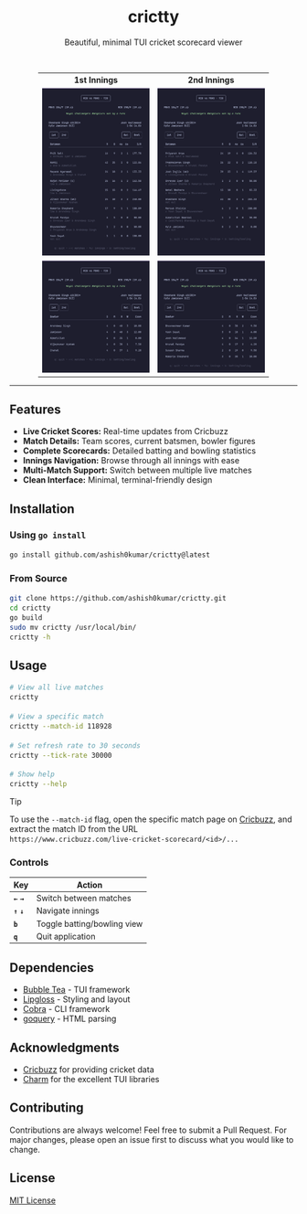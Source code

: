 <h1 align="center"> crictty </h1>

<p align="center">
Beautiful, minimal TUI cricket scorecard viewer
</p>

<br>

<div align="center" style="width: 80%; margin: auto;">

<table>
  <tr>
    <th>1st Innings</th>
    <th>2nd Innings</th>
  </tr>
  <tr>
    <td><img src="assets/1bat.png" width="300"></td>
    <td><img src="assets/2bat.png" width="300"></td>
  </tr>
  <tr>
    <td><img src="assets/1bowl.png" width="300"></td>
    <td><img src="assets/2bowl.png" width="300"></td>
  </tr>
</table>

</div>

---

## Features

- **Live Cricket Scores:** Real-time updates from Cricbuzz
- **Match Details:** Team scores, current batsmen, bowler figures
- **Complete Scorecards:** Detailed batting and bowling statistics
- **Innings Navigation:** Browse through all innings with ease
- **Multi-Match Support:** Switch between multiple live matches
- **Clean Interface:** Minimal, terminal-friendly design

## Installation

### Using `go install`

```bash
go install github.com/ashish0kumar/crictty@latest
```

### From Source

```bash
git clone https://github.com/ashish0kumar/crictty.git
cd crictty
go build
sudo mv crictty /usr/local/bin/
crictty -h
```

## Usage

```bash
# View all live matches
crictty

# View a specific match
crictty --match-id 118928

# Set refresh rate to 30 seconds
crictty --tick-rate 30000

# Show help
crictty --help
```

> [!TIP]
> To use the `--match-id` flag, open the specific match page on [Cricbuzz](https://www.cricbuzz.com), and extract the match ID from the URL <br>
`https://www.cricbuzz.com/live-cricket-scorecard/<id>/...`

### Controls

| Key | Action |
|-----|--------|
| **`←`** **`→`** | Switch between matches |
| **`↑`** **`↓`** | Navigate innings |
| **`b`** | Toggle batting/bowling view |
| **`q`** | Quit application |

## Dependencies

- [Bubble Tea](https://github.com/charmbracelet/bubbletea) - TUI framework
- [Lipgloss](https://github.com/charmbracelet/lipgloss) - Styling and layout
- [Cobra](https://github.com/spf13/cobra) - CLI framework
- [goquery](https://github.com/PuerkitoBio/goquery) - HTML parsing

## Acknowledgments

- [Cricbuzz](https://www.cricbuzz.com) for providing cricket data
- [Charm](https://charm.sh/) for the excellent TUI libraries

## Contributing

Contributions are always welcome! Feel free to submit a Pull Request. For major changes, please open an issue first to discuss what you would like to change.

## License

[MIT License](LICENSE)
